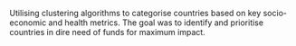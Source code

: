 Utilising clustering algorithms to categorise countries based on key socio-economic and health metrics. The goal was to identify and prioritise countries in dire need of funds for maximum impact.
